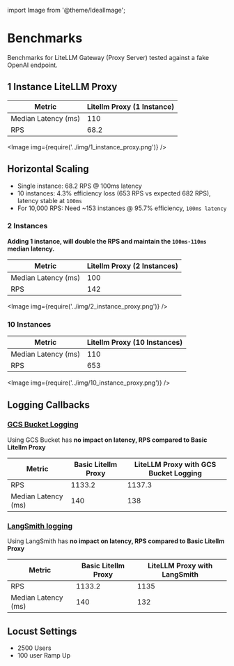 
import Image from '@theme/IdealImage';

# Benchmarks

Benchmarks for LiteLLM Gateway (Proxy Server) tested against a fake OpenAI endpoint.

## 1 Instance LiteLLM Proxy


| Metric | Litellm Proxy (1 Instance) |
|--------|------------------------|
| Median Latency (ms) | 110 |
| RPS | 68.2 |

<Image img={require('../img/1_instance_proxy.png')} />

## **Horizontal Scaling**

- Single instance: 68.2 RPS @ 100ms latency
- 10 instances: 4.3% efficiency loss (653 RPS vs expected 682 RPS), latency stable at `100ms`
- For 10,000 RPS: Need ~153 instances @ 95.7% efficiency, `100ms latency`


### 2 Instances

**Adding 1 instance, will double the RPS and maintain the `100ms-110ms` median latency.**

| Metric | Litellm Proxy (2 Instances) |
|--------|------------------------|
| Median Latency (ms) | 100 |
| RPS | 142 |


<Image img={require('../img/2_instance_proxy.png')} />


### 10 Instances

| Metric | Litellm Proxy (10 Instances) |
|--------|------------------------|
| Median Latency (ms) | 110 |
| RPS | 653 |

<Image img={require('../img/10_instance_proxy.png')} />


## Logging Callbacks

### [GCS Bucket Logging](https://docs.litellm.ai/docs/proxy/bucket)

Using GCS Bucket has **no impact on latency, RPS compared to Basic Litellm Proxy**

| Metric | Basic Litellm Proxy | LiteLLM Proxy with GCS Bucket Logging |
|--------|------------------------|---------------------|
| RPS | 1133.2 | 1137.3 |
| Median Latency (ms) | 140 | 138 |


### [LangSmith logging](https://docs.litellm.ai/docs/proxy/logging)

Using LangSmith has **no impact on latency, RPS compared to Basic Litellm Proxy**

| Metric | Basic Litellm Proxy | LiteLLM Proxy with LangSmith |
|--------|------------------------|---------------------|
| RPS | 1133.2 | 1135 |
| Median Latency (ms) | 140 | 132 |



## Locust Settings

- 2500 Users
- 100 user Ramp Up
